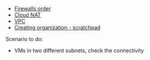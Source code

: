 - [Firewalls order](./Firewalls-Order/Readme.md)
- [Cloud NAT](./Nat/Readme.md)
- [VPC](./VPC/Readme.md)
- [Creating organization - scratchpad](./Organization/Readme.md)


Scenario to do:
- VMs in two different subnets, check the connectivity